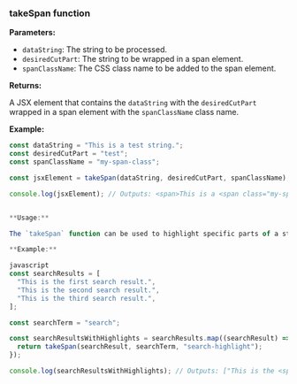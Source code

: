 ### takeSpan function

**Parameters:**

* `dataString`: The string to be processed.
* `desiredCutPart`: The string to be wrapped in a span element.
* `spanClassName`: The CSS class name to be added to the span element.

**Returns:**

A JSX element that contains the `dataString` with the `desiredCutPart` wrapped in a span element with the `spanClassName` class name.

**Example:**

```javascript
const dataString = "This is a test string.";
const desiredCutPart = "test";
const spanClassName = "my-span-class";

const jsxElement = takeSpan(dataString, desiredCutPart, spanClassName);

console.log(jsxElement); // Outputs: <span>This is a <span class="my-span-class">test</span> string.</span>


**Usage:**

The `takeSpan` function can be used to highlight specific parts of a string, or to add additional HTML attributes to specific parts of a string. For example, you could use the `takeSpan` function to highlight the search term in a search results page, or to add a tooltip to a specific word in a product description.

**Example:**

javascript
const searchResults = [
  "This is the first search result.",
  "This is the second search result.",
  "This is the third search result.",
];

const searchTerm = "search";

const searchResultsWithHighlights = searchResults.map((searchResult) => {
  return takeSpan(searchResult, searchTerm, "search-highlight");
});

console.log(searchResultsWithHighlights); // Outputs: ["This is the <span class="search-highlight">search</span> result.", "This is the second <span class="search-highlight">search</span> result.", "This is the third <span class="search-highlight">search</span> result."]
